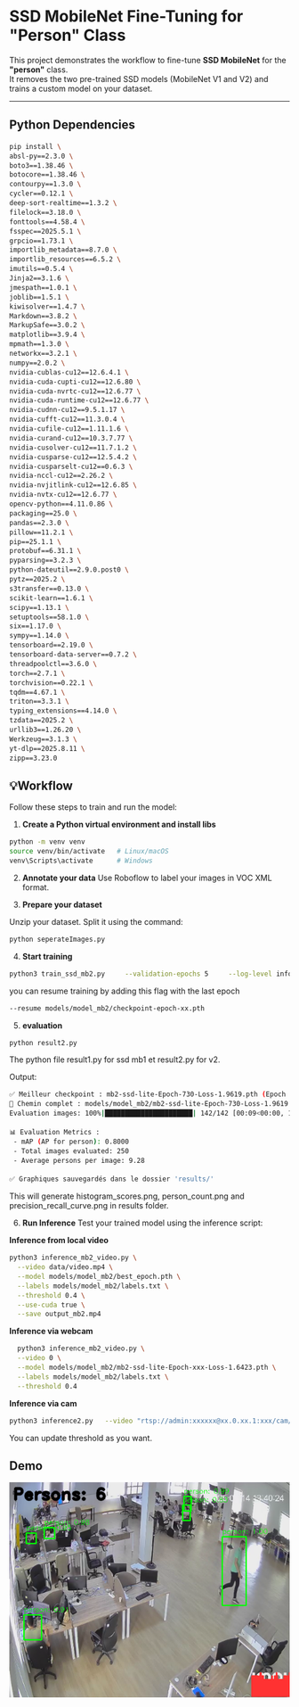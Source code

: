 # SSD MobileNet Fine-Tuning for "Person" Class

This project demonstrates the workflow to fine-tune **SSD MobileNet** for the **"person"** class.  
It removes the two pre-trained SSD models (MobileNet V1 and V2) and trains a custom model on your dataset.

---

## Python Dependencies
```bash
pip install \
absl-py==2.3.0 \
boto3==1.38.46 \
botocore==1.38.46 \
contourpy==1.3.0 \
cycler==0.12.1 \
deep-sort-realtime==1.3.2 \
filelock==3.18.0 \
fonttools==4.58.4 \
fsspec==2025.5.1 \
grpcio==1.73.1 \
importlib_metadata==8.7.0 \
importlib_resources==6.5.2 \
imutils==0.5.4 \
Jinja2==3.1.6 \
jmespath==1.0.1 \
joblib==1.5.1 \
kiwisolver==1.4.7 \
Markdown==3.8.2 \
MarkupSafe==3.0.2 \
matplotlib==3.9.4 \
mpmath==1.3.0 \
networkx==3.2.1 \
numpy==2.0.2 \
nvidia-cublas-cu12==12.6.4.1 \
nvidia-cuda-cupti-cu12==12.6.80 \
nvidia-cuda-nvrtc-cu12==12.6.77 \
nvidia-cuda-runtime-cu12==12.6.77 \
nvidia-cudnn-cu12==9.5.1.17 \
nvidia-cufft-cu12==11.3.0.4 \
nvidia-cufile-cu12==1.11.1.6 \
nvidia-curand-cu12==10.3.7.77 \
nvidia-cusolver-cu12==11.7.1.2 \
nvidia-cusparse-cu12==12.5.4.2 \
nvidia-cusparselt-cu12==0.6.3 \
nvidia-nccl-cu12==2.26.2 \
nvidia-nvjitlink-cu12==12.6.85 \
nvidia-nvtx-cu12==12.6.77 \
opencv-python==4.11.0.86 \
packaging==25.0 \
pandas==2.3.0 \
pillow==11.2.1 \
pip==25.1.1 \
protobuf==6.31.1 \
pyparsing==3.2.3 \
python-dateutil==2.9.0.post0 \
pytz==2025.2 \
s3transfer==0.13.0 \
scikit-learn==1.6.1 \
scipy==1.13.1 \
setuptools==58.1.0 \
six==1.17.0 \
sympy==1.14.0 \
tensorboard==2.19.0 \
tensorboard-data-server==0.7.2 \
threadpoolctl==3.6.0 \
torch==2.7.1 \
torchvision==0.22.1 \
tqdm==4.67.1 \
triton==3.3.1 \
typing_extensions==4.14.0 \
tzdata==2025.2 \
urllib3==1.26.20 \
Werkzeug==3.1.3 \
yt-dlp==2025.8.11 \
zipp==3.23.0
```


## 💡Workflow

Follow these steps to train and run the model:

1. **Create a Python virtual environment and install libs**
```bash
python -m venv venv
source venv/bin/activate   # Linux/macOS
venv\Scripts\activate      # Windows
```

2. **Annotate your data**
Use Roboflow to label your images in VOC XML format.

3. **Prepare your dataset**

Unzip your dataset.
Split it using the command:
```bash
python seperateImages.py
```

4. **Start training**
```bash
python3 train_ssd_mb2.py     --validation-epochs 5     --log-level info     

```
you can resume training by adding this flag with the last epoch
```bash
--resume models/model_mb2/checkpoint-epoch-xx.pth
```
5. **evaluation**
```bash
python result2.py
```
The python file result1.py for ssd mb1 et result2.py for v2.

Output: 

```bash
✅ Meilleur checkpoint : mb2-ssd-lite-Epoch-730-Loss-1.9619.pth (Epoch 730, Loss 1.9619)
📂 Chemin complet : models/model_mb2/mb2-ssd-lite-Epoch-730-Loss-1.9619.pth
Evaluation images: 100%|██████████████████████| 142/142 [00:09<00:00, 15.37it/s]

📊 Evaluation Metrics :
 - mAP (AP for person): 0.8000
 - Total images evaluated: 250
 - Average persons per image: 9.28

✅ Graphiques sauvegardés dans le dossier 'results/'
```

This will generate histogram_scores.png, person_count.png and precision_recall_curve.png in results folder.




6. **Run Inference**
Test your trained model using the inference script:

**Inference from local video**
```bash
python3 inference_mb2_video.py \
  --video data/video.mp4 \
  --model models/model_mb2/best_epoch.pth \
  --labels models/model_mb2/labels.txt \
  --threshold 0.4 \
  --use-cuda true \
  --save output_mb2.mp4
 ```
  
**Inference via webcam**
```bash
  python3 inference_mb2_video.py \
  --video 0 \
  --model models/model_mb2/mb2-ssd-lite-Epoch-xxx-Loss-1.6423.pth \
  --labels models/model_mb2/labels.txt \
  --threshold 0.4
```

**Inference via cam**
```bash
python3 inference2.py   --video "rtsp://admin:xxxxxx@xx.0.xx.1:xxx/cam/realmonitor?channel=1&subtype=1&unicast=true&proto=Onvif"   --model models/model_mb2/mb2-ssd-lite-Epoch-best-one.pth   --labels models/model_mb2/labels.txt   --threshold 0.5
```
You can update threshold as you want.

## Demo
![result](image1.png)

